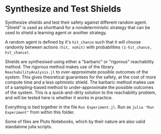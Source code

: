 # Synthesize and Test Shields

Synthesize shields and test their safety against different random agent. 
"Shield" is used as shorthand for a nondeterministic strategy that can be used to shield a learning agent or another strategy.

A random agent is defined by it's `hit_chance` such that it will choose randomly between actions `(hit, nohit)` with probabilities `(1-hit_chance, hit_chance)`. 

Shields are synthesised using either a "barbaric" or "rigorous" reachability method. 
The rigorous method makes use of the library `ReachabilityAnalysis.jl` to over-approximate possible outcomes of the system. This gives theoretical guarantees for the safety, at the cost of more compute time and a less optimistic shield. 
The barbaric method makes use of a sampling-based method to under-approximate the possible outcomes of the system. This is a quick-and-dirty solution to the reachability problem, and will be tested here is whether it works in practice. 

Everything is tied together in the file `Run Experiment.jl`. Run as `julia "Run Experiment"` from within this folder. 

Some of files are Pluto Notebooks, which by their nature are also valid standalone julia scripts. 
